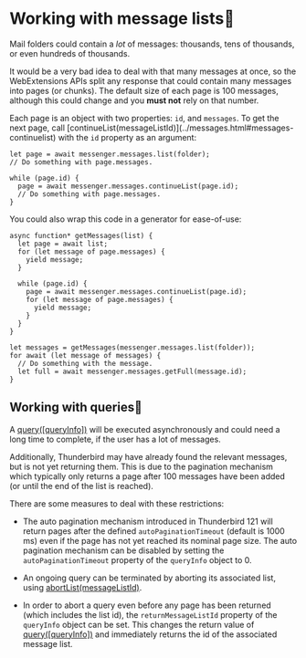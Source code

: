 # Working with message lists

Mail folders could contain a _lot_ of messages: thousands, tens of thousands,
or even hundreds of thousands.

It would be a very bad idea to deal with that many messages at once, so the
WebExtensions APIs split any response that could contain many messages into
pages (or chunks). The default size of each page is 100 messages, although
this could change and you **must not** rely on that number.

Each page is an object with two properties: `id`, and `messages`. To get the
next page, call [continueList(messageListId)](../messages.html#messages-
continuelist) with the `id` property as an argument:

    
    
    let page = await messenger.messages.list(folder);
    // Do something with page.messages.
    
    while (page.id) {
      page = await messenger.messages.continueList(page.id);
      // Do something with page.messages.
    }
    

You could also wrap this code in a generator for ease-of-use:

    
    
    async function* getMessages(list) {
      let page = await list;
      for (let message of page.messages) {
        yield message;
      }
    
      while (page.id) {
        page = await messenger.messages.continueList(page.id);
        for (let message of page.messages) {
          yield message;
        }
      }
    }
    
    let messages = getMessages(messenger.messages.list(folder));
    for await (let message of messages) {
      // Do something with the message.
      let full = await messenger.messages.getFull(message.id);
    }
    

## Working with queries

A [query([queryInfo])](../messages.html#messages-query) will be executed
asynchronously and could need a long time to complete, if the user has a lot
of messages.

Additionally, Thunderbird may have already found the relevant messages, but is
not yet returning them. This is due to the pagination mechanism which
typically only returns a page after 100 messages have been added (or until the
end of the list is reached).

There are some measures to deal with these restrictions:

  * The auto pagination mechanism introduced in Thunderbird 121 will return pages after the defined `autoPaginationTimeout` (default is 1000 ms) even if the page has not yet reached its nominal page size. The auto pagination mechanism can be disabled by setting the `autoPaginationTimeout` property of the `queryInfo` object to 0.

  * An ongoing query can be terminated by aborting its associated list, using [abortList(messageListId)](../messages.html#messages-abortlist).

  * In order to abort a query even before any page has been returned (which includes the list id), the `returnMessageListId` property of the `queryInfo` object can be set. This changes the return value of [query([queryInfo])](../messages.html#messages-query) and immediately returns the id of the associated message list.

